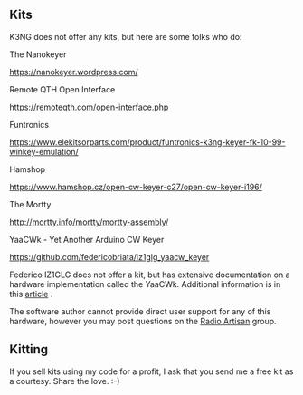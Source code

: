 ## Kits

K3NG does not offer any kits, but here are some folks who do:

The Nanokeyer

https://nanokeyer.wordpress.com/

Remote QTH Open Interface

https://remoteqth.com/open-interface.php

Funtronics

https://www.elekitsorparts.com/product/funtronics-k3ng-keyer-fk-10-99-winkey-emulation/

Hamshop

https://www.hamshop.cz/open-cw-keyer-c27/open-cw-keyer-i196/

The Mortty

http://mortty.info/mortty/mortty-assembly/

YaaCWk - Yet Another Arduino CW Keyer

https://github.com/federicobriata/iz1glg_yaacw_keyer

Federico IZ1GLG does not offer a kit, but has extensive documentation on a hardware implementation called the YaaCWk.  Additional information is in this [article](https://i1cra.briata.org/yaacwk/) .

The software author cannot provide direct user support for any of this hardware, however you may post questions on the [Radio Artisan](https://groups.io/g/radioartisan) group.

## Kitting

If you sell kits using my code for a profit, I ask that you send me a free kit as a courtesy.  Share the love. :-)